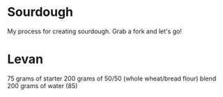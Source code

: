 # Sourdough
My process for creating sourdough. Grab a fork and let's go!


# Levan
75 grams of starter
200 grams of 50/50 (whole wheat/bread flour) blend
200 grams of water (85)
